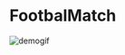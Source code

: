 # FootbalMatch

![demogif](https://github.com/ataufiq123/SharingDicodingKADE/blob/master/demoFootballMatch.gif)
